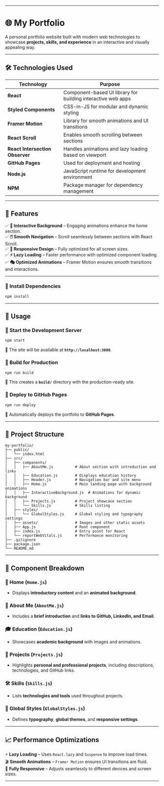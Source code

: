 
---

# **🌐 My Portfolio**  
A personal portfolio website built with modern web technologies to showcase **projects, skills, and experience** in an interactive and visually appealing way.

---

## **🛠️ Technologies Used**  

| **Technology** | **Purpose** |
|--------------|------------|
| **React** | Component-based UI library for building interactive web apps |
| **Styled Components** | CSS-in-JS for modular and dynamic styling |
| **Framer Motion** | Library for smooth animations and UI transitions |
| **React Scroll** | Enables smooth scrolling between sections |
| **React Intersection Observer** | Handles animations and lazy loading based on viewport |
| **GitHub Pages** | Used for deployment and hosting |
| **Node.js** | JavaScript runtime for development environment |
| **NPM** | Package manager for dependency management |

---

## **🌟 Features**  

✅ **🌌 Interactive Background** – Engaging animations enhance the home section.  
✅ **🖱️ Smooth Navigation** – Scroll seamlessly between sections with React Scroll.  
✅ **📱 Responsive Design** – Fully optimized for all screen sizes.  
✅ **⚡ Lazy Loading** – Faster performance with optimized component loading.  
✅ **🎭 Optimized Animations** – Framer Motion ensures smooth transitions and interactions.  

---

### **🔹 Install Dependencies**  
```sh
npm install
```

---

## **🚀 Usage**  

### **🔹 Start the Development Server**  
```sh
npm start
```
🔹 The site will be available at **`http://localhost:3000`**.

### **🔹 Build for Production**  
```sh
npm run build
```
🔹 This creates a **`build/`** directory with the production-ready site.

### **🔹 Deploy to GitHub Pages**  
```sh
npm run deploy
```
🔹 Automatically deploys the portfolio to **GitHub Pages**.

---

## **📁 Project Structure**  

```
my-portfolio/
├── public/
│   └── index.html
├── src/
│   ├── components/
│   │   ├── AboutMe.js          # About section with introduction and links
│   │   ├── Education.js        # Displays education history
│   │   ├── Header.js           # Navigation bar and site menu
│   │   ├── Home.js             # Main landing page with background animations
│   │   ├── InteractiveBackground.js  # Animations for dynamic background
│   │   ├── Projects.js         # Project showcase section
│   │   └── Skills.js           # Skills listing
│   ├── styles/
│   │   └── GlobalStyles.js     # Global styling and typography settings
│   ├── assets/                 # Images and other static assets
│   ├── App.js                  # Root component
│   ├── index.js                # Entry point for React
│   └── reportWebVitals.js      # Performance monitoring
├── .gitignore
├── package.json
└── README.md
```

---

## **🧩 Component Breakdown**  

### **🏡 Home (`Home.js`)**  
- Displays **introductory content** and an **animated background**.  

### **📝 About Me (`AboutMe.js`)**  
- Includes a **brief introduction** and **links to GitHub, LinkedIn, and Email**.  

### **🎓 Education (`Education.js`)**  
- Showcases **academic background** with images and animations.  

### **🚀 Projects (`Projects.js`)**  
- Highlights **personal and professional projects**, including descriptions, technologies, and GitHub links.  

### **🛠️ Skills (`Skills.js`)**  
- Lists **technologies and tools** used throughout projects.  

### **🎨 Global Styles (`GlobalStyles.js`)**  
- Defines **typography**, **global themes**, and **responsive settings**.

---

## **📈 Performance Optimizations**  

⚡ **Lazy Loading** – Uses `React.lazy` and `Suspense` to improve load times.  
🎬 **Smooth Animations** – `Framer Motion` ensures UI transitions are fluid.  
📱 **Fully Responsive** – Adjusts seamlessly to different devices and screen sizes.  

---
